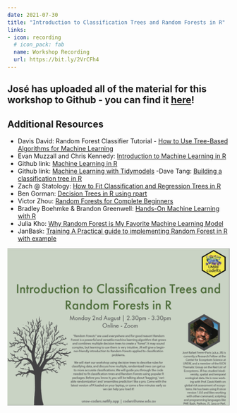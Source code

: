 ```yaml
---
date: 2021-07-30
title: "Introduction to Classification Trees and Random Forests in R"
links:
- icon: recording
  # icon_pack: fab
  name: Workshop Recording
  url: https://bit.ly/2VrCFh4 
---
```



## José has uploaded all of the material for this workshop to Github - you can find it [here](https://github.com/UNSW-codeRs/workshop-random-forests)!


## Additional Resources   
- Davis David: Random Forest Classifier Tutorial - [How to Use Tree-Based Algorithms for Machine Learning](https://www.freecodecamp.org/news/how-to-use-the-tree-based-algorithm-for-machine-learning/)
- Evan Muzzall and Chris Kennedy: [Introduction to Machine Learning in R](https://dlab-berkeley.github.io/Machine-Learning-in-R/slides.html) 
- Github link: [Machine Learning in R](https://github.com/dlab-berkeley/Machine-Learning-in-R)
- Github link: [Machine Learning with Tidymodels](https://github.com/dlab-berkeley/Machine-Learning-with-tidymodels)
-Dave Tang: [Building a classification tree in R](https://davetang.org/muse/2013/03/12/building-a-classification-tree-in-r)
- Zach @ Statology: [How to Fit Classification and Regression Trees in R](https://www.statology.org/classification-and-regression-trees-in-r/)
- Ben Gorman: [Decision Trees in R using rpart](https://www.gormanalysis.com/blog/decision-trees-in-r-using-rpart/)
- Victor Zhou: [Random Forests for Complete Beginners](https://victorzhou.com/blog/intro-to-random-forests/)
- Bradley Boehmke & Brandon Greenwell: [Hands-On Machine Learning with R](https://bradleyboehmke.github.io/HOML/random-forest.html)
- Julia Kho: [Why Random Forest is My Favorite Machine Learning Model](https://towardsdatascience.com/why-random-forest-is-my-favorite-machine-learning-model-b97651fa3706)
- JanBask: [Training A Practical guide to implementing Random Forest in R with example](https://www.janbasktraining.com/blog/random-forest-in-r/)


<img src="random_forest.png" width=1450 style = "margin-left: 0px; margin-right: 0px; float:right;" >
